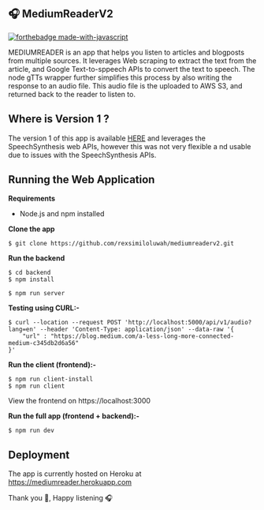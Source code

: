 ## 🎧 MediumReaderV2

[![forthebadge made-with-javascript](http://ForTheBadge.com/images/badges/made-with-javascript.svg)](https://simiokunowo.netlify.app)    

MEDIUMREADER is an app that helps you listen to articles and blogposts from multiple sources. It leverages Web scraping to extract the text from the article, and Google Text-to-sppeech APIs to convert the text to speech. The node gTTs wrapper further simplifies this process by also writing the response to an audio file. This audio file is the uploaded to AWS S3, and returned back to the reader to listen to.

## Where is Version 1 ?
The version 1 of this app is available [HERE](https://github.com/rexsimiloluwah/mediumreader) and leverages the SpeechSynthesis web APIs, however this was not very flexible a nd usable due to issues with the SpeechSynthesis APIs.

## Running the Web Application 

**Requirements**
- Node.js and npm installed

**Clone the app**
```
$ git clone https://github.com/rexsimiloluwah/mediumreaderv2.git
```

**Run the backend**
```
$ cd backend
$ npm install 
```

```
$ npm run server
```

**Testing using CURL:-**
```
$ curl --location --request POST 'http://localhost:5000/api/v1/audio?lang=en' --header 'Content-Type: application/json' --data-raw '{
    "url" : "https://blog.medium.com/a-less-long-more-connected-medium-c345db2d6a56"
}'
```

**Run the client (frontend):-** 
```
$ npm run client-install
$ npm run client 
```

View the frontend on https://localhost:3000

**Run the full app (frontend + backend):-**
```
$ npm run dev
```

## Deployment 
The app is currently hosted on Heroku at https://mediumreader.herokuapp.com

Thank you 🥂, Happy listening 🎧
